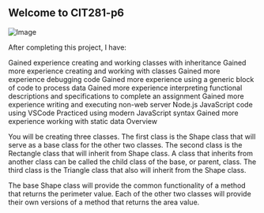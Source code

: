 ## Welcome to CIT281-p6
![Image](https://images.pexels.com/photos/270408/pexels-photo-270408.jpeg?auto=compress&cs=tinysrgb&dpr=2&h=750&w=1260)

After completing this project, I have:

Gained experience creating and working classes with inheritance
Gained more experience creating and working with classes
Gained more experience debugging code
Gained more experience using a generic block of code to process data
Gained more experience interpreting functional descriptions and specifications to complete an assignment
Gained more experience writing and executing non-web server Node.js JavaScript code using VSCode
Practiced using modern JavaScript syntax
Gained more experience working with static data
Overview

You will be creating three classes. The first class is the Shape class that will serve as a base class for the other two classes. The second class is the Rectangle class that will inherit from Shape class. A class that inherits from another class can be called the child class of the base, or parent, class. The third class is the Triangle class that also will inherit from the Shape class.

The base Shape class will provide the common functionality of a method that returns the perimeter value. Each of the other two classes will provide their own versions of a method that returns the area value.
